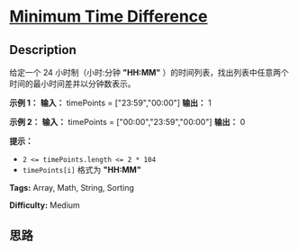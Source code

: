 # [Minimum Time Difference][title]

## Description

给定一个 24 小时制（小时:分钟 **"HH:MM"** ）的时间列表，找出列表中任意两个时间的最小时间差并以分钟数表示。



**示例 1：**
            **输入：** timePoints = ["23:59","00:00"]    **输出：** 1    

**示例 2：**
            **输入：** timePoints = ["00:00","23:59","00:00"]    **输出：** 0    



**提示：**

  * `2 <= timePoints.length <= 2 * 104`
  * `timePoints[i]` 格式为 **"HH:MM"**


**Tags:** Array, Math, String, Sorting

**Difficulty:** Medium

## 思路

[title]: https://leetcode-cn.com/problems/minimum-time-difference

